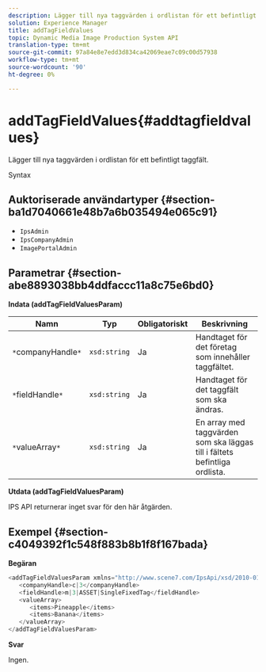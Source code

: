 ```yaml
---
description: Lägger till nya taggvärden i ordlistan för ett befintligt taggfält.
solution: Experience Manager
title: addTagFieldValues
topic: Dynamic Media Image Production System API
translation-type: tm+mt
source-git-commit: 97a84e8e7edd3d834ca42069eae7c09c00d57938
workflow-type: tm+mt
source-wordcount: '90'
ht-degree: 0%

---
```



# addTagFieldValues{#addtagfieldvalues}

Lägger till nya taggvärden i ordlistan för ett befintligt taggfält.

Syntax

## Auktoriserade användartyper {#section-ba1d7040661e48b7a6b035494e065c91}

* `IpsAdmin`
* `IpsCompanyAdmin`
* `ImagePortalAdmin`

## Parametrar {#section-abe8893038bb4ddfaccc11a8c75e6bd0}

**Indata (addTagFieldValuesParam)**

| Namn | Typ | Obligatoriskt | Beskrivning |
|---|---|---|---|
| `*`companyHandle`*` | `xsd:string` | Ja | Handtaget för det företag som innehåller taggfältet. |
| `*`fieldHandle`*` | `xsd:string` | Ja | Handtaget för det taggfält som ska ändras. |
| `*`valueArray`*` | `xsd:string` | Ja | En array med taggvärden som ska läggas till i fältets befintliga ordlista. |

**Utdata (addTagFieldValuesParam)**

IPS API returnerar inget svar för den här åtgärden.

## Exempel {#section-c4049392f1c548f883b8b1f8f167bada}

**Begäran**

```java
<addTagFieldValuesParam xmlns="http://www.scene7.com/IpsApi/xsd/2010-01-31">
   <companyHandle>c|3</companyHandle>
   <fieldHandle>m|3|ASSET|SingleFixedTag</fieldHandle>
   <valueArray>
      <items>Pineapple</items>
      <items>Banana</items>
   </valueArray>
</addTagFieldValuesParam>
```

**Svar**

Ingen.
